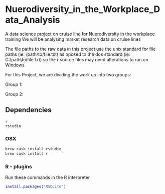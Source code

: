 # Nuerodiversity_in_the_Workplace_Data_Analysis
A data science project on cruise line for Nuerodiversity in the workplace training
We will be analysing market research data on cruise lines

The file paths to the raw data in this project use the unix standard for file paths (ie: /path/to/file.txt)
as oposed to the dos standard (ie: C:\path\to\file.txt) so the r source files may need alterations to run on Windows

For this Project, we are dividing the work up into two groups:

Group 1:

Group 2:


## Dependencies
```
r
rstudio
```

### OSX
``` BASH
brew cask install rstudio
brew cask install r
```
### R - plugins
Run these commands in the R interpreter
``` R
install.packages("RSQLite")
```
